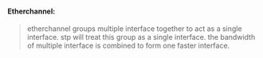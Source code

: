 #### Etherchannel:
>etherchannel groups multiple interface together to act as a single interface.
>stp will treat this group as a single interface.
>the bandwidth of multiple interface is combined to form one faster interface.
